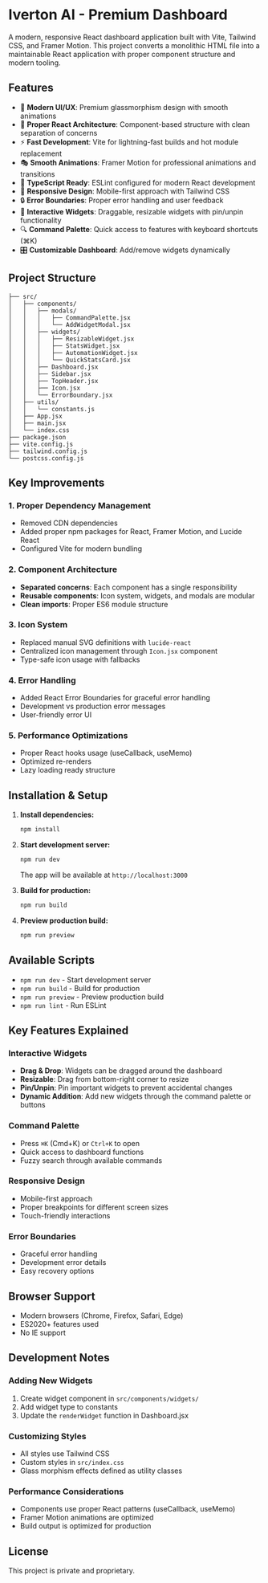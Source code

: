 # Iverton AI - Premium Dashboard

A modern, responsive React dashboard application built with Vite, Tailwind CSS, and Framer Motion. This project converts a monolithic HTML file into a maintainable React application with proper component structure and modern tooling.

## Features

- 🎨 **Modern UI/UX**: Premium glassmorphism design with smooth animations
- 🔧 **Proper React Architecture**: Component-based structure with clean separation of concerns
- ⚡ **Fast Development**: Vite for lightning-fast builds and hot module replacement
- 🎭 **Smooth Animations**: Framer Motion for professional animations and transitions
- 🎯 **TypeScript Ready**: ESLint configured for modern React development
- 📱 **Responsive Design**: Mobile-first approach with Tailwind CSS
- 🔒 **Error Boundaries**: Proper error handling and user feedback
- 🎪 **Interactive Widgets**: Draggable, resizable widgets with pin/unpin functionality
- 🔍 **Command Palette**: Quick access to features with keyboard shortcuts (⌘K)
- 🎛️ **Customizable Dashboard**: Add/remove widgets dynamically

## Project Structure

```
├── src/
│   ├── components/
│   │   ├── modals/
│   │   │   ├── CommandPalette.jsx
│   │   │   └── AddWidgetModal.jsx
│   │   ├── widgets/
│   │   │   ├── ResizableWidget.jsx
│   │   │   ├── StatsWidget.jsx
│   │   │   ├── AutomationWidget.jsx
│   │   │   └── QuickStatsCard.jsx
│   │   ├── Dashboard.jsx
│   │   ├── Sidebar.jsx
│   │   ├── TopHeader.jsx
│   │   ├── Icon.jsx
│   │   └── ErrorBoundary.jsx
│   ├── utils/
│   │   └── constants.js
│   ├── App.jsx
│   ├── main.jsx
│   └── index.css
├── package.json
├── vite.config.js
├── tailwind.config.js
└── postcss.config.js
```

## Key Improvements

### 1. **Proper Dependency Management**
- Removed CDN dependencies
- Added proper npm packages for React, Framer Motion, and Lucide React
- Configured Vite for modern bundling

### 2. **Component Architecture**
- **Separated concerns**: Each component has a single responsibility
- **Reusable components**: Icon system, widgets, and modals are modular
- **Clean imports**: Proper ES6 module structure

### 3. **Icon System**
- Replaced manual SVG definitions with `lucide-react`
- Centralized icon management through `Icon.jsx` component
- Type-safe icon usage with fallbacks

### 4. **Error Handling**
- Added React Error Boundaries for graceful error handling
- Development vs production error messages
- User-friendly error UI

### 5. **Performance Optimizations**
- Proper React hooks usage (useCallback, useMemo)
- Optimized re-renders
- Lazy loading ready structure

## Installation & Setup

1. **Install dependencies:**
   ```bash
   npm install
   ```

2. **Start development server:**
   ```bash
   npm run dev
   ```
   The app will be available at `http://localhost:3000`

3. **Build for production:**
   ```bash
   npm run build
   ```

4. **Preview production build:**
   ```bash
   npm run preview
   ```

## Available Scripts

- `npm run dev` - Start development server
- `npm run build` - Build for production
- `npm run preview` - Preview production build
- `npm run lint` - Run ESLint

## Key Features Explained

### Interactive Widgets
- **Drag & Drop**: Widgets can be dragged around the dashboard
- **Resizable**: Drag from bottom-right corner to resize
- **Pin/Unpin**: Pin important widgets to prevent accidental changes
- **Dynamic Addition**: Add new widgets through the command palette or buttons

### Command Palette
- Press `⌘K` (Cmd+K) or `Ctrl+K` to open
- Quick access to dashboard functions
- Fuzzy search through available commands

### Responsive Design
- Mobile-first approach
- Proper breakpoints for different screen sizes
- Touch-friendly interactions

### Error Boundaries
- Graceful error handling
- Development error details
- Easy recovery options

## Browser Support

- Modern browsers (Chrome, Firefox, Safari, Edge)
- ES2020+ features used
- No IE support

## Development Notes

### Adding New Widgets
1. Create widget component in `src/components/widgets/`
2. Add widget type to constants
3. Update the `renderWidget` function in Dashboard.jsx

### Customizing Styles
- All styles use Tailwind CSS
- Custom styles in `src/index.css`
- Glass morphism effects defined as utility classes

### Performance Considerations
- Components use proper React patterns (useCallback, useMemo)
- Framer Motion animations are optimized
- Build output is optimized for production

## License

This project is private and proprietary.
